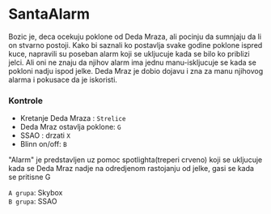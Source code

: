 # SantaAlarm

Bozic je, deca ocekuju poklone od Deda Mraza, ali pocinju da sumnjaju da li on stvarno postoji.
Kako bi saznali ko postavlja svake godine poklone ispred kuce, napravili su poseban
alarm koji se ukljucuje kada se bilo ko priblizi jelci. Ali oni ne znaju da njihov alarm ima jednu
manu-iskljucuje se kada se pokloni nadju ispod jelke. Deda Mraz je dobio dojavu i zna za manu
njihovog alarma i pokusace da je iskoristi.

### Kontrole  

* Kretanje Deda Mraza : `Strelice` 
* Deda Mraz ostavlja poklone: `G`
* SSAO : drzati `X`
* Blinn on/off: `B`

"Alarm" je predstavljen uz pomoc spotlighta(treperi crveno) koji se ukljucuje kada se Deda Mraz 
nadje na odredjenom rastojanju od jelke, gasi se kada se pritisne G

`A grupa`: Skybox  
`B grupa`: SSAO